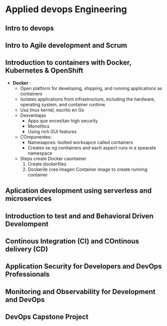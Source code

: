 # Applied devops Engineering


## Intro to devops

## Intro to Agile development and Scrum

## Introduction to containers with Docker, Kubernetes & OpenShift

- **Docker** :
    - Open platform for developing, shipping, and running applications as containers
    - Isolates applications from infrastructure, including the hardware, operating system, and container runtime.
    - Usa linux kernel, escrito en Go
    - Desventajas
        - Apps que encesitan high security
        - Monolitics
        - Using rich GUI features
    - COmponentes:
        - Namesapces: Isolted worksapce called containers
        - Creates se og conitainers and each aspect runs in a spearate namespace
    - Steps create Docker caontainer
        1. Create dockerfiles
        2. Dockerile crea imagen
        Container image to create running container


## Aplication development using serverless and microservices

## Introduction to test and and Behavioral Driven Develompent

## Continous Integration (CI) and COntinous delivery (CD)

## Application Security for Developers and DevOps Professionals

## Monitoring and Observability for Development and DevOps

## DevOps Capstone Project

